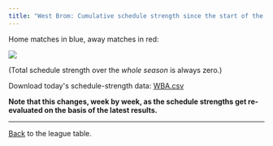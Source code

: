 ```yaml
---
title: "West Brom: Cumulative schedule strength since the start of the season"
---
```


Home matches in blue, away matches in red:


![](/assets/leagues/england-premier-league/2017/schedule-strengths/WBA.png)

(Total schedule strength over the *whole season* is always zero.)


Download today's schedule-strength data: [WBA.csv](/assets/leagues/england-premier-league/2017/schedule-strengths/WBA.csv)

**Note that this changes, week by week, as the schedule strengths get re-evaluated on the
basis of the latest results.**

-----

[Back](/leagues/england-premier-league) to the league table.


